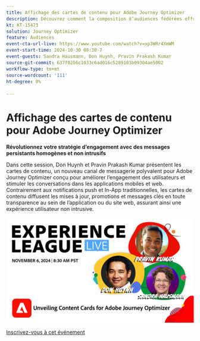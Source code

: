 ```yaml
---
title: Affichage des cartes de contenu pour Adobe Journey Optimizer
description: Découvrez comment la composition d’audiences fédérées offre une approche complète du traitement et de l’activation des audiences avec Real-Time CDP et Journey Optimizer.
kt: KT-15473
solution: Journey Optimizer
feature: Audiences
event-cta-url-live: https://www.youtube.com/watch?v=xp3WRr4XmWM
event-start-time: 2024-10-30 08:30-7
event-guests: Sandra Hausmann, Don Huynh, Pravin Prakash Kumar
source-git-commit: 637f0256c1033c6ad016c5289103b09304ae5002
workflow-type: tm+mt
source-wordcount: '111'
ht-degree: 0%

---
```


# Affichage des cartes de contenu pour Adobe Journey Optimizer

**Révolutionnez votre stratégie d’engagement avec des messages persistants homogènes et non intrusifs**

Dans cette session, Don Huynh et Pravin Prakash Kumar présentent les cartes de contenu, un nouveau canal de messagerie polyvalent pour Adobe Journey Optimizer conçu pour améliorer l’engagement des utilisateurs et stimuler les conversations dans les applications mobiles et web. Contrairement aux notifications push et In-App traditionnelles, les cartes de contenu diffusent les mises à jour, promotions et messages clés en toute transparence au sein de l’application ou du site web, assurant ainsi une expérience utilisateur non intrusive.


![mise en ligne de la ligue d’expérience](/help/experience-league-live/assets/WebBanner-Nov-6-2024.jpg)

[Inscrivez-vous à cet événement](https://engage.adobe.com/ExpLeagueLive-241030.html?s_rtid=7015Y0000048hxzQAA&amp;s_iid=&amp;sfid=&amp;acctid=&amp;ecp=)


